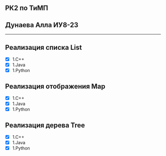 РК2 по ТиМП
------------
Дунаева Алла ИУ8-23
-------------------
-------------------

Реализация списка List
-----------------
- [x] 1.C++
- [x] 1.Java
- [x] 1.Python

Реализация отображения Map
----------------------
- [x] 1.C++
- [x] 1.Java
- [x] 1.Python

Реализация дерева Tree
-----------------
- [x] 1.C++
- [x] 1.Java
- [x] 1.Python
